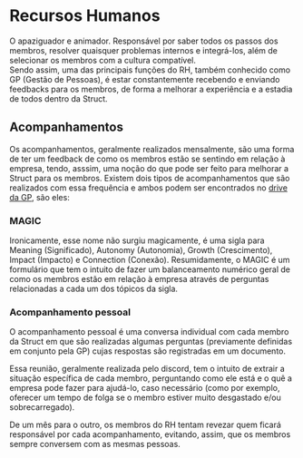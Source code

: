 # Recursos Humanos

O apaziguador e animador. Responsável por saber todos os passos dos membros, resolver quaisquer problemas internos e integrá-los, além de selecionar os membros com a cultura compatível.  
Sendo assim, uma das principais funções do RH, também conhecido como GP (Gestão de Pessoas), é estar constantemente recebendo e enviando feedbacks para os membros, de forma a melhorar a experiência e a estadia de todos dentro da Struct.

## Acompanhamentos

Os acompanhamentos, geralmente realizados mensalmente, são uma forma de ter um feedback de como os membros estão se sentindo em relação à empresa, tendo, asssim, uma noção do que pode ser feito para melhorar a Struct para os membros. Existem dois tipos de acompanhamentos que são realizados com essa frequência e ambos podem ser encontrados no [drive da GP](https://drive.google.com/drive/folders/1UjkJRqE3zGmMZ60WlP9BVEF7h_FpHVNd?usp=sharing), são eles:

### MAGIC

Ironicamente, esse nome não surgiu magicamente, é uma sigla para Meaning (Significado), Autonomy (Autonomia), Growth (Crescimento), Impact (Impacto) e Connection (Conexão). Resumidamente, o MAGIC é um formulário que tem o intuito de fazer um balanceamento numérico geral de como os membros estão em relação à empresa através de perguntas relacionadas a cada um dos tópicos da sigla.

### Acompanhamento pessoal

O acompanhamento pessoal é uma conversa individual com cada membro da Struct em que são realizadas algumas perguntas (previamente definidas em conjunto pela GP) cujas respostas são registradas em um documento.

Essa reunião, geralmente realizada pelo discord, tem o intuito de extrair a situação específica de cada membro, perguntando como ele está e o quê a empresa pode fazer para ajudá-lo, caso necessário (como por exemplo, oferecer um tempo de folga se o membro estiver muito desgastado e/ou sobrecarregado).

De um mês para o outro, os membros do RH tentam revezar quem ficará responsável por cada acompanhamento, evitando, assim, que os membros sempre conversem com as mesmas pessoas.